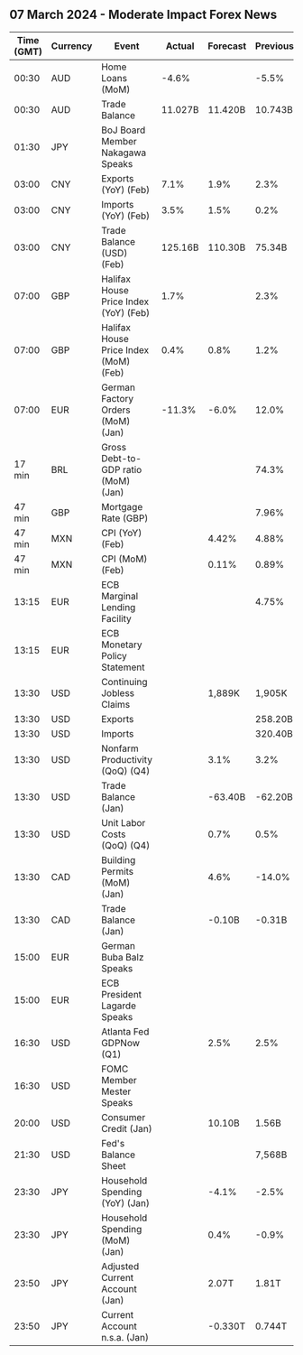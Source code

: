 ## 07 March 2024 - Moderate Impact Forex News

| Time (GMT) | Currency | Event | Actual | Forecast | Previous |
|------|----------|-------|--------|----------|----------|
| 00:30 | AUD | Home Loans (MoM) | -4.6% |  | -5.5% |
| 00:30 | AUD | Trade Balance | 11.027B | 11.420B | 10.743B |
| 01:30 | JPY | BoJ Board Member Nakagawa Speaks |  |  |  |
| 03:00 | CNY | Exports (YoY) (Feb) | 7.1% | 1.9% | 2.3% |
| 03:00 | CNY | Imports (YoY) (Feb) | 3.5% | 1.5% | 0.2% |
| 03:00 | CNY | Trade Balance (USD) (Feb) | 125.16B | 110.30B | 75.34B |
| 07:00 | GBP | Halifax House Price Index (YoY) (Feb) | 1.7% |  | 2.3% |
| 07:00 | GBP | Halifax House Price Index (MoM) (Feb) | 0.4% | 0.8% | 1.2% |
| 07:00 | EUR | German Factory Orders (MoM) (Jan) | -11.3% | -6.0% | 12.0% |
| 17 min | BRL | Gross Debt-to-GDP ratio (MoM) (Jan) |  |  | 74.3% |
| 47 min | GBP | Mortgage Rate (GBP) |  |  | 7.96% |
| 47 min | MXN | CPI (YoY) (Feb) |  | 4.42% | 4.88% |
| 47 min | MXN | CPI (MoM) (Feb) |  | 0.11% | 0.89% |
| 13:15 | EUR | ECB Marginal Lending Facility |  |  | 4.75% |
| 13:15 | EUR | ECB Monetary Policy Statement |  |  |  |
| 13:30 | USD | Continuing Jobless Claims |  | 1,889K | 1,905K |
| 13:30 | USD | Exports |  |  | 258.20B |
| 13:30 | USD | Imports |  |  | 320.40B |
| 13:30 | USD | Nonfarm Productivity (QoQ) (Q4) |  | 3.1% | 3.2% |
| 13:30 | USD | Trade Balance (Jan) |  | -63.40B | -62.20B |
| 13:30 | USD | Unit Labor Costs (QoQ) (Q4) |  | 0.7% | 0.5% |
| 13:30 | CAD | Building Permits (MoM) (Jan) |  | 4.6% | -14.0% |
| 13:30 | CAD | Trade Balance (Jan) |  | -0.10B | -0.31B |
| 15:00 | EUR | German Buba Balz Speaks |  |  |  |
| 15:00 | EUR | ECB President Lagarde Speaks |  |  |  |
| 16:30 | USD | Atlanta Fed GDPNow (Q1) |  | 2.5% | 2.5% |
| 16:30 | USD | FOMC Member Mester Speaks |  |  |  |
| 20:00 | USD | Consumer Credit (Jan) |  | 10.10B | 1.56B |
| 21:30 | USD | Fed's Balance Sheet |  |  | 7,568B |
| 23:30 | JPY | Household Spending (YoY) (Jan) |  | -4.1% | -2.5% |
| 23:30 | JPY | Household Spending (MoM) (Jan) |  | 0.4% | -0.9% |
| 23:50 | JPY | Adjusted Current Account (Jan) |  | 2.07T | 1.81T |
| 23:50 | JPY | Current Account n.s.a. (Jan) |  | -0.330T | 0.744T |
